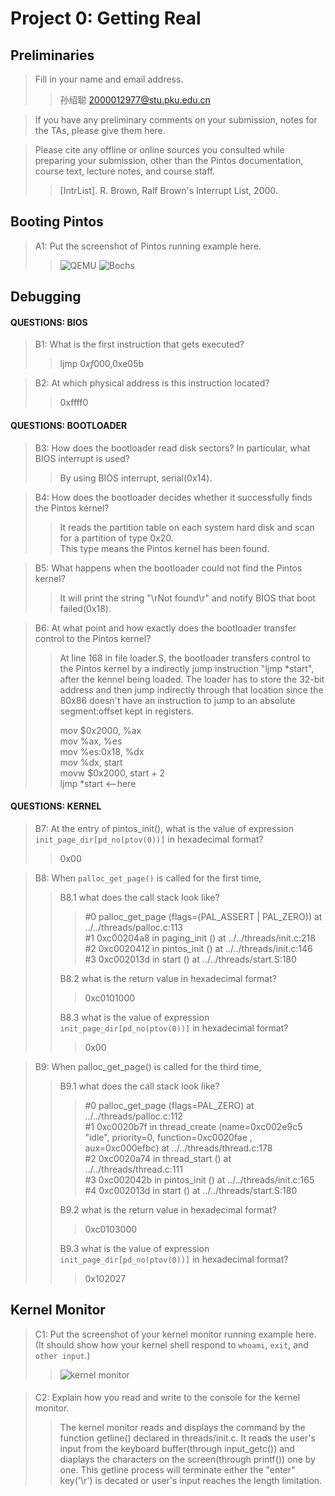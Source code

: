 # Project 0: Getting Real

## Preliminaries

>Fill in your name and email address.
>>孙绍聪 2000012977@stu.pku.edu.cn

>If you have any preliminary comments on your submission, notes for the TAs, please give them here.



>Please cite any offline or online sources you consulted while preparing your submission, other than the Pintos documentation, course text, lecture notes, and course staff.
>>[IntrList]. R. Brown, Ralf Brown's Interrupt List, 2000.


## Booting Pintos

>A1: Put the screenshot of Pintos running example here.
>>![QEMU](D:\OperatingSystem\pintos\docs\QEMUboot.png)
>>![Bochs](D:\OperatingSystem\pintos\docs\Bochsboot.png)

## Debugging

#### QUESTIONS: BIOS 

>B1: What is the first instruction that gets executed?
>>ljmp   $0xf000,$0xe05b

>B2: At which physical address is this instruction located?
>>0xffff0


#### QUESTIONS: BOOTLOADER

>B3: How does the bootloader read disk sectors? In particular, what BIOS interrupt is used?
>>By using BIOS interrupt, serial(0x14).

>B4: How does the bootloader decides whether it successfully finds the Pintos kernel?
>>  It reads the partition table on each system hard disk and scan for a partition of type 0x20.  
>>  This type means the Pintos kernel has been found.


>B5: What happens when the bootloader could not find the Pintos kernel?
>>It will print the string "\rNot found\r" and notify BIOS that boot failed(0x18).

>B6: At what point and how exactly does the bootloader transfer control to the Pintos kernel?
>>  At line 168 in file loader.S, the bootloader transfers control to the Pintos kernel by a indirectly jump instruction "ljmp *start", after the kennel being loaded. The loader has to store the 32-bit address and then jump indirectly through that location since the 80x86 doesn't have an instruction to jump to an absolute segment:offset kept in registers. 
>>   
>>  mov $0x2000, %ax  
>>	mov %ax, %es  
>>	mov %es:0x18, %dx  
>>	mov %dx, start  
>>	movw $0x2000, start + 2  
>>	ljmp *start             <--here

#### QUESTIONS: KERNEL

>B7: At the entry of pintos_init(), what is the value of expression `init_page_dir[pd_no(ptov(0))]` in hexadecimal format?
>>0x00

>B8: When `palloc_get_page()` is called for the first time,
>> B8.1 what does the call stack look like?
>>
>>>  #0  palloc_get_page (flags=(PAL_ASSERT | PAL_ZERO)) at ../../threads/palloc.c:113  
>>>  #1  0xc00204a8 in paging_init () at ../../threads/init.c:218  
>>>  #2  0xc0020412 in pintos_init () at ../../threads/init.c:146  
>>>  #3  0xc002013d in start () at ../../threads/start.S:180
>>
>> B8.2 what is the return value in hexadecimal format?
>>
>>>  0xc0101000
>>
>> B8.3 what is the value of expression `init_page_dir[pd_no(ptov(0))]` in hexadecimal format?
>>
>>>  0x00



>B9: When palloc_get_page() is called for the third time,
>> B9.1 what does the call stack look like?
>>
>>>  #0  palloc_get_page (flags=PAL_ZERO) at ../../threads/palloc.c:112  
>>>  #1  0xc0020b7f in thread_create (name=0xc002e9c5 "idle", priority=0, function=0xc0020fae <idle>, aux=0xc000efbc) at ../../threads/thread.c:178  
>>>  #2  0xc0020a74 in thread_start () at ../../threads/thread.c:111  
>>>  #3  0xc002042b in pintos_init () at ../../threads/init.c:165  
>>>  #4  0xc002013d in start () at ../../threads/start.S:180
>>
>> B9.2 what is the return value in hexadecimal format?
>>
>>>  0xc0103000
>>
>> B9.3 what is the value of expression `init_page_dir[pd_no(ptov(0))]` in hexadecimal format?
>>
>>>  0x102027



## Kernel Monitor

>C1: Put the screenshot of your kernel monitor running example here. (It should show how your kernel shell respond to `whoami`, `exit`, and `other input`.)
>>![kernel monitor](D:\OperatingSystem\pintos\docs\kernelshell.png)

#### 

>C2: Explain how you read and write to the console for the kernel monitor.
>>The kernel monitor reads and displays the command by the function getline() declared in threads/init.c. It reads the user's input from the keyboard buffer(through input_getc()) and diaplays the characters on the screen(through printf()) one by one. This getline process will terminate either the "enter" key('\r') is decated or user's input reaches the length limitation.